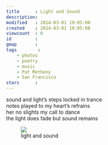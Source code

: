 ```yaml
---
title      : Light and Sound
description: 
modified   : 2014-03-01 19:05:00
created    : 2014-03-01 19:05:00
viewcount  : 0
id         : 
gmap       : 
tags        :
    - photos
    - poetry
    - music
    - Pat Metheny
    - San Francisco
stars      : 
---
```


sound and light’s steps locked in trance  
notes played to my heart’s refrains  
her no slights my call to dance  
the light does fade but sound remains  

<figure>
    <img src="IMG_5061.JPG">
    <figcaption>light and sound</figcaption>
</figure>
